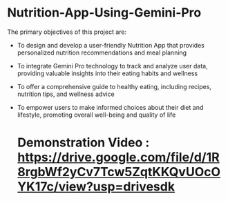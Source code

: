 # Nutrition-App-Using-Gemini-Pro

The primary objectives of this project are:
- To design and develop a user-friendly Nutrition App that provides personalized nutrition recommendations and meal planning
- To integrate Gemini Pro technology to track and analyze user data, providing valuable insights into their eating habits and wellness
- To offer a comprehensive guide to healthy eating, including recipes, nutrition tips, and wellness advice
- To empower users to make informed choices about their diet and lifestyle, promoting overall well-being and quality of life

  # Demonstration Video :  https://drive.google.com/file/d/1R8rgbWf2yCv7Tcw5ZqtKKQvUOcOYK17c/view?usp=drivesdk
